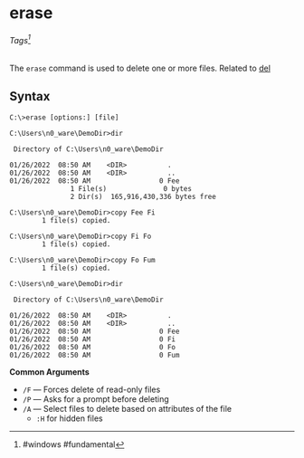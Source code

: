 # erase
###### Tags[^1]
The `erase` command is used to delete one or more files. Related to [del](del.md)

## Syntax
```
C:\>erase [options:] [file] 
```

```
C:\Users\n0_ware\DemoDir>dir

 Directory of C:\Users\n0_ware\DemoDir

01/26/2022  08:50 AM    <DIR>          .
01/26/2022  08:50 AM    <DIR>          ..
01/26/2022  08:50 AM                 0 Fee
               1 File(s)              0 bytes
               2 Dir(s)  165,916,430,336 bytes free

C:\Users\n0_ware\DemoDir>copy Fee Fi
        1 file(s) copied.

C:\Users\n0_ware\DemoDir>copy Fi Fo
        1 file(s) copied.

C:\Users\n0_ware\DemoDir>copy Fo Fum
        1 file(s) copied.

C:\Users\n0_ware\DemoDir>dir

 Directory of C:\Users\n0_ware\DemoDir

01/26/2022  08:50 AM    <DIR>          .
01/26/2022  08:50 AM    <DIR>          ..
01/26/2022  08:50 AM                 0 Fee
01/26/2022  08:50 AM                 0 Fi
01/26/2022  08:50 AM                 0 Fo
01/26/2022  08:50 AM                 0 Fum
```
**Common Arguments**
- `/F` &mdash; Forces delete of read-only files 
- `/P` &mdash; Asks for a prompt before deleting 
- `/A` &mdash; Select files to delete based on attributes of the file 
	- `:H` for hidden files


 [^1]: #windows #fundamental 

 